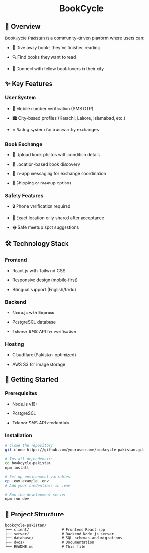 <h1 align="center">BookCycle</h1>

## 🌟 Overview
BookCycle Pakistan is a community-driven platform where users can:

 - 📖 Give away books they've finished reading

 - 🔍 Find books they want to read

 - 🤝 Connect with fellow book lovers in their city


## ✨ Key Features
### User System

 - 📱 Mobile number verification (SMS OTP)

 - 🏙️ City-based profiles (Karachi, Lahore, Islamabad, etc.)

 - ⭐ Rating system for trustworthy exchanges


### Book Exchange
 - 📸 Upload book photos with condition details

 - 📍 Location-based book discovery

 - 💬 In-app messaging for exchange coordination

 - 🚚 Shipping or meetup options

### Safety Features

 - 🔒 Phone verification required

 - 👀 Exact location only shared after acceptance

 - � Safe meetup spot suggestions


## 🛠️ Technology Stack
### Frontend

 - React.js with Tailwind CSS

 - Responsive design (mobile-first)

 - Bilingual support (English/Urdu)

### Backend
 - Node.js with Express

 - PostgreSQL database

 - Telenor SMS API for verification

### Hosting
 - Cloudflare (Pakistan-optimized)

 - AWS S3 for image storage

## 🚀 Getting Started
### Prerequisites

 - Node.js v16+

 - PostgreSQL

 - Telenor SMS API credentials

### Installation
```bash
# Clone the repository
git clone https://github.com/yourusername/bookcycle-pakistan.git

# Install dependencies
cd bookcycle-pakistan
npm install

# Set up environment variables
cp .env.example .env
# Add your credentials in .env

# Run the development server
npm run dev
```

## 📂 Project Structure
```text
bookcycle-pakistan/
├── client/               # Frontend React app
├── server/               # Backend Node.js server
├── database/             # SQL schemas and migrations
├── docs/                 # Documentation
└── README.md             # This file
```


